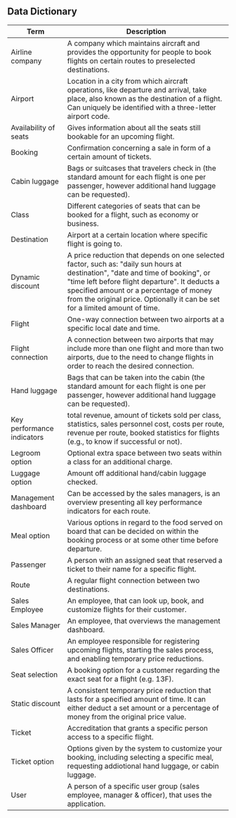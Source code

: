 ## Data Dictionary

|Term|Description|
|---|---|
|Airline company|A company which maintains aircraft and provides the opportunity for people to book flights on certain routes to preselected destinations.|
|Airport |Location in a city from which aircraft operations, like departure and arrival, take place, also known as the destination of a flight. Can uniquely be identified with a three-letter airport code.|
|Availability of seats|	Gives information about all the seats still bookable for an upcoming flight.|
|Booking| Confirmation concerning a sale in form of a certain amount of tickets.|
|Cabin luggage |Bags or suitcases that travelers check in (the standard amount for each flight is one per passenger, however additional hand luggage can be requested).|
|Class| Different categories of seats that can be booked for a flight, such as economy or business.|
|Destination| Airport at a certain location where specific flight is going to.|
|Dynamic discount| A price reduction that depends on one selected factor, such as: "daily sun hours at destination", "date and time of booking", or "time left before flight departure". It deducts a specified amount or a percentage of money from the original price. Optionally it can be set for a limited amount of time.|
|Flight| One-way connection between two airports at a specific local date and time.|
|Flight connection| A connection between two airports that may include more than one flight and more than two airports, due to the need to change flights in order to reach the desired connection.|
|Hand luggage|Bags that can be taken into the cabin (the standard amount for each flight is one per passenger, however additional hand luggage can be requested).|
|Key performance indicators|total revenue, amount of tickets sold per class, statistics, sales personnel cost, costs per route, revenue per route, booked statistics for flights (e.g., to know if successful or not).|
|Legroom option| Optional extra space between two seats within a class for an additional charge.|
|Luggage option |Amount off additional hand/cabin luggage checked.|
|Management dashboard |Can be accessed by the sales managers, is an overview presenting all key performance indicators for each route.|
|Meal option| Various options in regard to the food served on board that can be decided on within the booking process or at some other time before departure.|
|Passenger | A person with an assigned seat that reserved a ticket to their name for a specific flight. |
|Route |A regular flight connection between two destinations.|
|Sales Employee |An employee, that can look up, book, and customize flights for their customer.|
|Sales Manager |An employee, that overviews the management dashboard.|
|Sales Officer| An employee responsible for registering upcoming flights, starting the sales process, and enabling temporary price reductions.|
|Seat selection| A booking option for a customer regarding the exact seat for a flight (e.g. 13F).|
|Static discount| A consistent temporary price reduction that lasts for a specified amount of time. It can either deduct a set amount or a percentage of money from the original price value.|
|Ticket| Accreditation that grants a specific person access to a specific flight.|
|Ticket option|	Options given by the system to customize your booking, including selecting a specific meal, requesting addiotional hand luggage, or cabin luggage.|
|User| A person of a specific user group (sales employee, manager & officer), that uses the application.|

